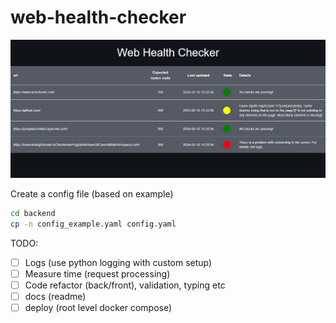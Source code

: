 # web-health-checker


<p align="center">
  <img src="imgs/ui.png"  alt="ui"/>
</p>

Create a config file (based on example)
```sh
cd backend
cp -n config_example.yaml config.yaml
```


TODO:
- [ ] Logs (use python logging with custom setup)
- [ ] Measure time (request processing)
- [ ] Code refactor (back/front), validation, typing etc
- [ ] docs (readme)
- [ ] deploy (root level docker compose)
